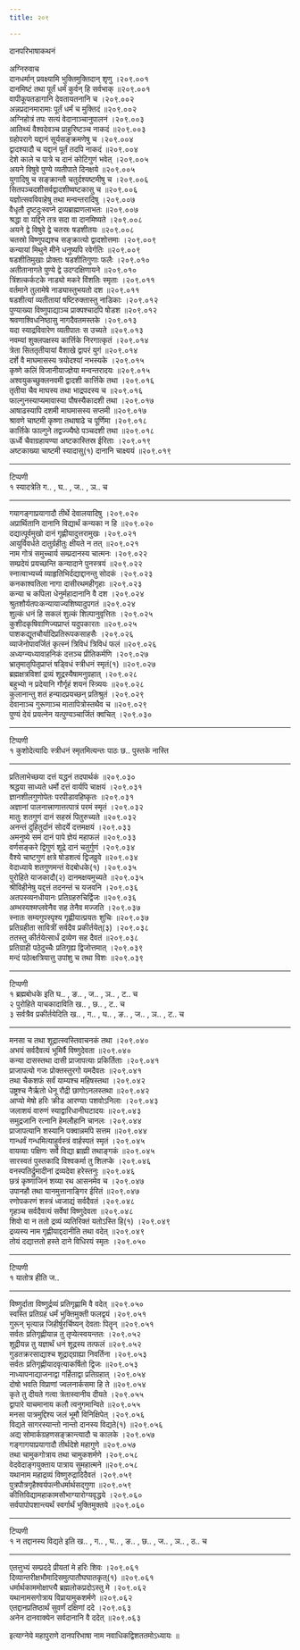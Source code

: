 ```yaml
---
title: २०९

---
```

दानपरिभाषाकथनं  
  
अग्निरुवाच  
दानधर्मान् प्रवक्ष्यामि भुक्तिमुक्तिदान् शृणु ।२०९.००१  
दानमिष्टं तथा पूर्तं धर्मं कुर्वन् हि सर्वभाक् ॥२०९.००१  
वापीकूपतडागानि देवतायतनानि च ।२०९.००२  
अन्नप्रदानमारामाः पूर्तं धर्मं च मुक्तिदं ॥२०९.००२  
अग्निहोत्रं तपः सत्यं वेदानाञ्चानुपालनं ।२०९.००३  
आतिथ्यं वैश्वदेवञ्च प्राहुरिष्टञ्च नाकदं ॥२०९.००३  
ग्रहोपरागे यद्दानं सूर्यसङ्क्रमणेषु च ।२०९.००४  
द्वादश्यादौ च यद्दानं पूर्तं तदपि नाकदं ॥२०९.००४  
देशे काले च पात्रे च दानं कोटिगुणं भवेत् ।२०९.००५  
अयने विषुवे पुण्ये व्यतीपाते दिनक्षये ॥२०९.००५  
युगादिषु च सङ्क्रान्तौ चतुर्दश्यष्टमीषु च ।२०९.००६  
सितपञ्चदशीसर्वद्वादशीष्वष्टकासु च ॥२०९.००६  
यज्ञोत्सवविवाहेषु तथा मन्वन्तरादिषु ।२०९.००७  
वैधृतौ दृष्टदुःस्वप्ने द्रव्यब्राह्मणलाभतः ॥२०९.००७  
श्रद्धा वा यद्दिने तत्र सदा वा दानमिष्यते ।२०९.००८  
अयने द्वे विषुवे द्वे चतस्रः षडशीतयः ॥२०९.००८  
चतस्रो विष्णुपद्यश्च सङ्क्रात्यो द्वादशोत्तमाः ।२०९.००९  
कन्यायां मिथुने मीने धनुष्यपि रवेर्गतिः ॥२०९.००९  
षडशीतिमुखाः प्रोक्ताः षडशीतिगुणाः फलैः ।२०९.०१०  
अतीतानागते पुण्ये द्वे उदग्दक्षिणायने ॥२०९.०१०  
त्रिंशत्कर्कटके नाड्यो मकरे विंशतिः स्मृताः ।२०९.०११  
वर्तमाने तुलामेषे नाड्यास्तुभयतो दश ॥२०९.०११  
षडशीत्यां व्यतीतायां षष्टिरुक्तास्तु नाडिकाः ।२०९.०१२  
पुण्याख्या विष्णुपाद्याञ्च प्राक्पश्चादपि षोडश ॥२०९.०१२  
श्रवणाश्विधनिष्ठासु नागदैवतमस्तके ।२०९.०१३  
यदा स्याद्रविवारेण व्यतीपातः स उच्यते ॥२०९.०१३  
नवम्यां शुक्लपक्षस्य कार्त्तिके निरगात्कृतं ।२०९.०१४  
त्रेता सिततृतीयायां वैशाखे द्वापरं युगं ॥२०९.०१४  
दर्शे वै माघमासस्य त्रयोदश्यां नभस्यके ।२०९.०१५  
कृष्णे कलिं विजानीयाज्ज्ञेया मन्वन्तरादयः ॥२०९.०१५  
अश्वयुकच्छुक्लनवमी द्वादशी कार्त्तिके तथा ।२०९.०१६  
तृतीया चैव माघस्य तथा भाद्रपदस्य च ॥२०९.०१६  
फाल्गुनस्याप्यमावास्या पौषस्यैकादशी तथा ।२०९.०१७  
आषाढस्यापि दशमी माघमासस्य सप्तमी ॥२०९.०१७  
श्रावणे चाष्टमी कृष्णा तथाषाढे च पूर्णिमा ।२०९.०१८  
कार्त्तिके फाल्गुने तद्वज्ज्यैष्ठे पञ्चदशी तथा ॥२०९.०१८  
ऊर्ध्वे चैवाग्रहायण्या अष्टकास्तिस्र ईरिताः ।२०९.०१९  
अष्टकाख्या चाष्टमी स्यादासु(१) दानानि चाक्ष्ययं ॥२०९.०१९  
- - -- - - -- - -- - -- - - -- -  
टिप्पणी  
१ स्यादत्रेति ग.. , घ.. , ज.. , ञ.. च  
-- -- - -- - - --- - - - -- - - -  
गयागङ्गाप्रयागादौ तीर्थे देवालयादिषु ।२०९.०२०  
अप्रार्थितानि दानानि विद्यार्थं कन्यका न हि ॥२०९.०२०  
दद्यात्पूर्वमुखो दानं गृह्णीयादुत्तरामुखः ।२०९.०२१  
आयुर्विवर्धते दातुर्ग्रहीतुः क्षीयते न तत् ॥२०९.०२१  
नाम गोत्रं समुच्चार्य सम्प्रदानस्य चात्मनः ।२०९.०२२  
सम्प्रदेयं प्रयच्छन्ति कन्यादाने पुनस्त्रयं ॥२०९.०२२  
स्नात्वाभ्यर्च्य व्याहृतिभिर्दद्याद्दानन्तु सोदकं ।२०९.०२३  
कनकाश्वतिला नागा दासीरथमहीगृहाः ॥२०९.०२३  
कन्या च कपिला धेनुर्महादानानि वै दश ।२०९.०२४  
श्रुतशौर्यतपःकन्यायाज्यशिष्यादुपगतं ॥२०९.०२४  
शुल्कं धनं हि सकलं शुल्कं शिल्पानुवृत्तितः ।२०९.०२५  
कुशीदकृषिवाणिज्यप्राप्तं यदुपकारतः ॥२०९.०२५  
पाशकद्यूतचौर्यादिप्रतिरूपकसाहसैः ।२०९.०२६  
व्याजेनोपावर्जितं कृत्स्नं त्रिविधं त्रिविधं फलं ॥२०९.०२६  
अध्यग्न्यध्यावाहनिकं दत्तञ्च प्रीतिकर्मणि ।२०९.०२७  
भ्रातृमातृपितृप्राप्तं षड्विधं स्त्रीधनं स्मृतं(१) ॥२०९.०२७  
ब्रह्मक्षत्रविशां द्रव्यं शूद्रस्यैषामनुग्रहात् ।२०९.०२८  
बहुभ्यो न प्रदेयानि गौर्गृहं शयनं स्त्र्यियः ॥२०९.०२८  
कुलानान्तु शतं हन्यादप्रयच्छन् प्रतिश्रुतं ।२०९.०२९  
देवानाञ्च गुरूणाञ्च मातापित्रोस्तथैव च ॥२०९.०२९  
पुण्यं देयं प्रयत्नेन यत्पुण्यञ्चार्जितं क्वचित् ।२०९.०३०  
- - -- - - -- - -- - - -- - -  
टिप्पणी  
१ कुशोदेत्यादिः स्त्रीधनं स्मृतमित्यन्तः पाठः छ.. पुस्तके नास्ति  
- - -- - -- - -- - -- - -- - -  
प्रतिलाभेच्छया दत्तं यद्धनं तदपार्थकं ॥२०९.०३०  
श्रद्धया साध्यते धर्मो दत्तं वार्यपि चाक्षयं ।२०९.०३१  
ज्ञानशीलगुणोपेतः परपीडावहिष्कृतः ॥२०९.०३१  
अज्ञानां पालनात्त्राणात्तत्पात्रं परमं स्मृतं ।२०९.०३२  
मातुः शतगुणं दानं सहस्रं पितुरुच्यते ॥२०९.०३२  
अनन्तं दुहितुर्दानं सोदर्ये दत्तमक्षयं ।२०९.०३३  
अमनुष्ये समं दानं पापे ज्ञेयं महाफलं ॥२०९.०३३  
वर्णसङ्करे द्विगुणं शूद्रे दानं चतुर्गुणं ।२०९.०३४  
वैश्ये चाष्टगुणं क्षत्रे षोडशत्वं द्विजव्रुवे ॥२०९.०३४  
वेदाध्याये शतगुणमन्तं वेदबोधके(१) ।२०९.०३५  
पुरोहिते याजकादौ(२) दानमक्षयमुच्यते ॥२०९.०३५  
श्रीविहीनेषु यद्दत्तं तदनन्तं च यजवनि ।२०९.०३६  
अतपस्व्यनधीयानः प्रतिग्रहरुचिर्द्विजः ॥२०९.०३६  
अम्भस्यश्मप्लवेनैव सह तेनैव मज्जति ।२०९.०३७  
स्नातः सम्यगुपस्पृश्य गृह्णीयात्प्रयतः शुचिः ॥२०९.०३७  
प्रतिग्रहीता सावित्रीं सर्वदैव प्रकीर्तयेत्(३) ।२०९.०३८  
ततस्तु कीर्तयेत्सार्धं द्रव्येण सह दैवतं ॥२०९.०३८  
प्रतिग्राही पठेदुच्चैः प्रतिगृह्य द्विजोत्तमात् ।२०९.०३९  
मन्दं पठेत्क्षत्रियात्तु उपांशु च तथा विशः ॥२०९.०३९  
- - - - - - - -- - - - -- - -- - -  
टिप्पणी  
१ ब्रह्मबोधके इति घ.. , ङ.. , ज.. , ञ.. , ट.. च  
२ पुरोहिते याचकादाविति ख.. , छ.. , ट.. च  
३ सर्वत्रैव प्रकीर्तयेदिति ख.. , ग.. , घ.. , ङ.. , ज.. , ञ.. , ट.. च  
- - - -- - - -- - - -- - - -- - - - -  
मनसा च तथा शूद्रात्स्वस्तिवाचनकं तथा ।२०९.०४०  
अभयं सर्वदैवत्यं भूमिर्वै विष्णुदेवता ॥२०९.०४०  
कन्या दासस्तथा दासी प्राजापत्याः प्रकिर्तिताः ।२०९.०४१  
प्राजापत्यो गजः प्रोक्तस्तुरगो यमदैवतः ॥२०९.०४१  
तथा चैकशफं सर्वं याम्यश्च महिषस्तथा ।२०९.०४२  
उष्ट्रश्च नैर्ऋतो धेनू रौद्री छागोऽनलस्तथा ॥२०९.०४२  
आप्यो मेषो हरिः क्रीड आरण्याः पशवोऽनिलाः ।२०९.०४३  
जलाशयं वारुणं स्याद्वारिधानीघटादयः ॥२०९.०४३  
समुद्रजानि रत्नानि हेमलौहानि चानलः ।२०९.०४४  
प्राजापत्यानि शस्यानि पक्वान्नमपि सत्तम ॥२०९.०४४  
गान्धर्वं गन्धमित्याहुर्वस्त्रं वार्हस्पतं स्मृतं ।२०९.०४५  
वायव्याः पक्षिणः सर्वे विद्या ब्राह्मी तथाङ्गकं ॥२०९.०४५  
सारस्वतं पुस्तकादि विश्वकर्मा तु शिलप्के ।२०९.०४६  
वनस्पतिर्द्रुमादीनां द्रव्यदेवा हरेस्तनुः ॥२०९.०४६  
छत्रं कृष्णाजिनं शय्या रथ आसनमेव च ।२०९.०४७  
उपानहौ तथा यानमुत्तानाङ्गिर ईरितं ॥२०९.०४७  
रणोपकरणं शस्त्रं ध्वजाद्यं सर्वदैवतं ।२०९.०४८  
गृहञ्च सर्वदैवत्यं सर्वेषां विष्णुदेवता ॥२०९.०४८  
शिवो वा न ततो द्रव्यं व्यतिरिक्तं यतोऽस्ति हि(१) ।२०९.०४९  
द्रव्यस्य नाम गृह्णीयाद्ददानीति तथा वदेत् ॥२०९.०४९  
तोयं दद्यात्ततो हस्ते दाने विधिरयं स्मृतः ।२०९.०५०  
- - -- - - - - - - - - -- - - -- - -  
टिप्पणी  
१ यातोत्र हीति ज..  
- - -- - - -- - - -- - -- - -- - - -  
विष्णुर्दाता विष्णुर्द्रव्यं प्रतिगृह्णामि वै वदेत् ॥२०९.०५०  
स्वस्ति प्रतिग्रहं धर्मं भुक्तिमुक्ती फलद्वयं ।२०९.०५१  
गुरून् भृत्यान्न जिहीर्षुरर्चिष्यन् देवताः पितॄन् ॥२०९.०५१  
सर्वतः प्रतिगृह्णीयान्न तु तृप्येत्स्वयन्ततः ।२०९.०५२  
शूद्रीयन्न तु यज्ञार्थं धनं शूद्रस्य तत्फलं ॥२०९.०५२  
गुडतक्ररसाद्याश्च शूद्राद्ग्राह्या निवर्तिना ।२०९.०५३  
सर्वतः प्रतिगृह्णीयादवृत्याकर्षितो द्विजः ॥२०९.०५३  
नाध्यापनाद्याजनाद्वा गर्हिताद्वा प्रतिग्रहात् ।२०९.०५४  
दोषो भवति विप्राणां ज्वलनार्कसमा हि ते ॥२०९.०५४  
कृते तु दीयते गत्वा त्रेतास्वानीय दीयते ।२०९.०५५  
द्वापारे याचमानाय कलौ त्वनुगमान्विते ॥२०९.०५५  
मनसा पात्रमुद्दिश्य जलं भूमौ विनिक्षिपेत् ।२०९.०५६  
विद्यते सागरस्यान्तो नान्तो दानस्य विद्यते(१) ॥२०९.०५६  
अद्य सोमार्कग्रहणसङ्क्रान्त्यादौ च कालके ।२०९.०५७  
गङ्गागयाप्रयागादौ तीर्थदेशे महागुणे ॥२०९.०५७  
तथा चामुकगोत्राय तथा चामुकशर्मणे ।२०९.०५८  
वेदवेदाङ्गयुक्ताय पात्राय सुमहात्मने ॥२०९.०५८  
यथानाम महाद्रव्यं विष्णुरुद्रादिदैवतं ।२०९.०५९  
पुत्रपौत्रगृहैश्वर्यपत्नीधर्मार्थसद्गुणा ॥२०९.०५९  
कीत्तिविद्यामहाकामसौभाग्यारोग्यवृद्धये ।२०९.०६०  
सर्वपापोपशान्त्यर्थं स्वर्गार्थं भुक्तिमुक्तये ॥२०९.०६०  
- - - -- - - -- - - -- - - - -- -  
टिप्पणी  
१ न तद्दानस्य विद्यते इति ख.. , ग.. , घ.. , ङ.. , छ.. , ज.. , ञ.. , ठ.. च  
- - -- - -- - - -- - -- - -- - --  
एतत्तुभ्यं सम्प्रददे प्रीयतां मे हरिः शिवः ।२०९.०६१  
दिव्यान्तरीक्षभौमादिसमुत्पातौघघातकृत्(१) ॥२०९.०६१  
धर्मार्थकाममोक्षाप्त्यै ब्रह्मलोकप्रदोऽस्तु मे ।२०९.०६२  
यथानामसगोत्राय विप्रायामुकशर्मणे ॥२०९.०६२  
एतद्दानप्रतिष्ठार्थं सुवर्णं दक्षिणां ददे ।२०९.०६३  
अनेन दानवाक्येन सर्वदानानि वै ददेत् ॥२०९.०६३  
  
इत्याग्नेये महापुराणे दानपरिभाषा नाम नवाधिकद्विशततमोऽध्यायः ॥